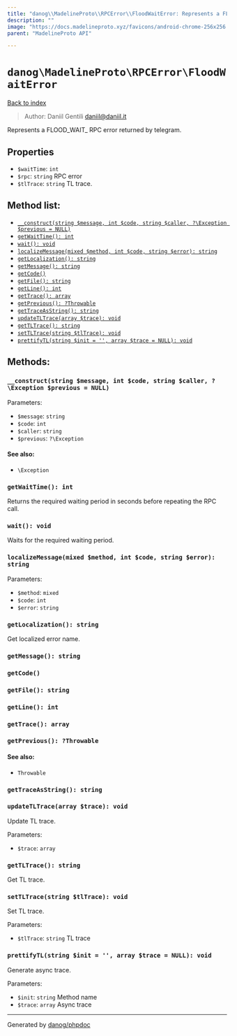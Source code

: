 ```yaml
---
title: "danog\\MadelineProto\\RPCError\\FloodWaitError: Represents a FLOOD_WAIT_ RPC error returned by telegram."
description: ""
image: "https://docs.madelineproto.xyz/favicons/android-chrome-256x256.png"
parent: "MadelineProto API"

---
```

# `danog\MadelineProto\RPCError\FloodWaitError`
[Back to index](../../../index.html)

> Author: Daniil Gentili <daniil@daniil.it>  
  

Represents a FLOOD_WAIT_ RPC error returned by telegram.  



## Properties
* `$waitTime`: `int` 
* `$rpc`: `string` RPC error
* `$tlTrace`: `string` TL trace.

## Method list:
* [`__construct(string $message, int $code, string $caller, ?\Exception $previous = NULL)`](#__construct)
* [`getWaitTime(): int`](#getWaitTime)
* [`wait(): void`](#wait)
* [`localizeMessage(mixed $method, int $code, string $error): string`](#localizeMessage)
* [`getLocalization(): string`](#getLocalization)
* [`getMessage(): string`](#getMessage)
* [`getCode()`](#getCode)
* [`getFile(): string`](#getFile)
* [`getLine(): int`](#getLine)
* [`getTrace(): array`](#getTrace)
* [`getPrevious(): ?Throwable`](#getPrevious)
* [`getTraceAsString(): string`](#getTraceAsString)
* [`updateTLTrace(array $trace): void`](#updateTLTrace)
* [`getTLTrace(): string`](#getTLTrace)
* [`setTLTrace(string $tlTrace): void`](#setTLTrace)
* [`prettifyTL(string $init = '', array $trace = NULL): void`](#prettifyTL)

## Methods:
### <a name="__construct"></a> `__construct(string $message, int $code, string $caller, ?\Exception $previous = NULL)`




Parameters:

* `$message`: `string`   
* `$code`: `int`   
* `$caller`: `string`   
* `$previous`: `?\Exception`   


#### See also: 
* `\Exception`




### <a name="getWaitTime"></a> `getWaitTime(): int`

Returns the required waiting period in seconds before repeating the RPC call.



### <a name="wait"></a> `wait(): void`

Waits for the required waiting period.



### <a name="localizeMessage"></a> `localizeMessage(mixed $method, int $code, string $error): string`




Parameters:

* `$method`: `mixed`   
* `$code`: `int`   
* `$error`: `string`   



### <a name="getLocalization"></a> `getLocalization(): string`

Get localized error name.



### <a name="getMessage"></a> `getMessage(): string`





### <a name="getCode"></a> `getCode()`





### <a name="getFile"></a> `getFile(): string`





### <a name="getLine"></a> `getLine(): int`





### <a name="getTrace"></a> `getTrace(): array`





### <a name="getPrevious"></a> `getPrevious(): ?Throwable`




#### See also: 
* `Throwable`




### <a name="getTraceAsString"></a> `getTraceAsString(): string`





### <a name="updateTLTrace"></a> `updateTLTrace(array $trace): void`

Update TL trace.


Parameters:

* `$trace`: `array`   



### <a name="getTLTrace"></a> `getTLTrace(): string`

Get TL trace.



### <a name="setTLTrace"></a> `setTLTrace(string $tlTrace): void`

Set TL trace.


Parameters:

* `$tlTrace`: `string` TL trace  



### <a name="prettifyTL"></a> `prettifyTL(string $init = '', array $trace = NULL): void`

Generate async trace.


Parameters:

* `$init`: `string` Method name  
* `$trace`: `array` Async trace  



---
Generated by [danog/phpdoc](https://phpdoc.daniil.it)
